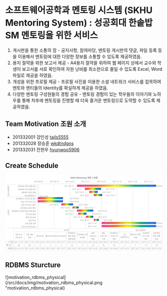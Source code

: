 # 소프트웨어공학과 멘토링 시스템 (SKHU Mentoring System) : 성공회대 한솥밥 SM 멘토링을 위한 서비스
1. 게시판을 통한 소통의 장 - 공지사항, 참여마당, 멘토링 게시판의 댓글, 파일 등록 등을 이용해서 멘토링에 대한 다양한 정보를 소통할 수 있도록 제공하였음.
2. 용지 절약을 위한 보고서 제공 - A4용지 절약을 위하여 웹 페이지 상에서 교수와 학생이 보고서를 서로 확인하여 자원 낭비를 최소한으로 줄일 수 있도록 Excel, Word 파일로 제공을 하였음.
3. 개성을 위한 프로필 제공 - 프로필 사진을 이용한 소셜 네트워크 서비스를 접목하여 멘토와 멘티들의 Identity를 확실하게 제공을 하였음.
4. 다양한 멘토링 구성원들의 경험 공유 - 멘토링 경험이 있는 학우들의 이야기와 노하우를 통해 차후에 멘토링을 진행할 때 더욱 즐거운 멘토링으로 도약할 수 있도록 제공하였음.

## Team Motivation 조원 소개
- 201332001 강인성 [tails5555](https://github.com/tails5555)
- 201332028 장승훈 [wkdtndgns](https://github.com/wkdtndgns)
- 201332031 전현우 [hyunwoo5906](https://github.com/hyunwoo5906)

## Create Schedule
![motivation_schedule](/src/docs/img/motivation_schedule.jpg "motivation_schedule")

## RDBMS Sturcture
![motivation_rdbms_physical](/src/docs/img/motivation_rdbms_physical.png "motivation_rdbms_physical)